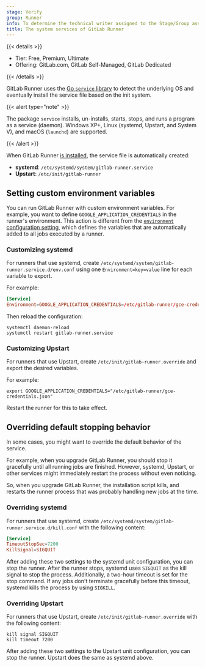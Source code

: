 ```yaml
---
stage: Verify
group: Runner
info: To determine the technical writer assigned to the Stage/Group associated with this page, see https://handbook.gitlab.com/handbook/product/ux/technical-writing/#assignments
title: The system services of GitLab Runner
---
```


{{< details >}}

- Tier: Free, Premium, Ultimate
- Offering: GitLab.com, GitLab Self-Managed, GitLab Dedicated

{{< /details >}}

GitLab Runner uses the [Go `service` library](https://github.com/kardianos/service)
to detect the underlying OS and eventually install the service file based on
the init system.

{{< alert type="note" >}}

The package `service` installs, un-installs, starts, stops, and runs a program as a
service (daemon). Windows XP+, Linux (systemd, Upstart, and System V),
and macOS (`launchd`) are supported.

{{< /alert >}}

When GitLab Runner [is installed](../install/_index.md), the service file is
automatically created:

- **systemd**: `/etc/systemd/system/gitlab-runner.service`
- **Upstart**: `/etc/init/gitlab-runner`

## Setting custom environment variables

You can run GitLab Runner with custom environment variables. For
example, you want to define `GOOGLE_APPLICATION_CREDENTIALS`
in the runner's environment. This action is different from the
[`environment` configuration setting](advanced-configuration.md#the-runners-section),
which defines the variables that are automatically added to all jobs
executed by a runner.

### Customizing systemd

For runners that use systemd, create `/etc/systemd/system/gitlab-runner.service.d/env.conf`
using one `Environment=key=value` line for each variable to export.

For example:

```toml
[Service]
Environment=GOOGLE_APPLICATION_CREDENTIALS=/etc/gitlab-runner/gce-credentials.json
```

Then reload the configuration:

```shell
systemctl daemon-reload
systemctl restart gitlab-runner.service
```

### Customizing Upstart

For runners that use Upstart, create `/etc/init/gitlab-runner.override` and export the
desired variables.

For example:

```shell
export GOOGLE_APPLICATION_CREDENTIALS="/etc/gitlab-runner/gce-credentials.json"
```

Restart the runner for this to take effect.

## Overriding default stopping behavior

In some cases, you might want to override the default behavior of the service.

For example, when you upgrade GitLab Runner, you should stop it gracefully
until all running jobs are finished. However, systemd, Upstart, or other services
might immediately restart the process without even noticing.

So, when you upgrade GitLab Runner, the installation script kills, and restarts
the runner process that was probably handling new jobs at
the time.

### Overriding systemd

For runners that use systemd, create
`/etc/systemd/system/gitlab-runner.service.d/kill.conf` with the following
content:

```toml
[Service]
TimeoutStopSec=7200
KillSignal=SIGQUIT
```

After adding these two settings to the systemd unit configuration, you can
stop the runner. After the runner stops, systemd uses `SIGQUIT` as the kill signal to stop the
process. Additionally, a two-hour timeout is set for the stop command. If any jobs don't terminate gracefully
before this timeout, systemd kills the process by using `SIGKILL`.

### Overriding Upstart

For runners that use Upstart, create `/etc/init/gitlab-runner.override` with the
following content:

```shell
kill signal SIGQUIT
kill timeout 7200
```

After adding these two settings to the Upstart unit configuration, you can
stop the runner. Upstart does the same as systemd above.
